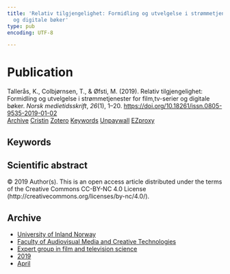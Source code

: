 ```yaml
---
title: 'Relativ tilgjengelighet: Formidling og utvelgelse i strømmetjenester for film,tv-serier
  og digitale bøker'
type: pub
encoding: UTF-8

---
```

<h1>Publication</h1>
<article id="csl-bib-container-MA22HNY2" class="csl-bib-container">
  <div class="csl-bib-body"> <div class="csl-entry">Tallerås, K., Colbjørnsen, T., &#38; Øfsti, M. (2019). Relativ tilgjengelighet: Formidling og utvelgelse i strømmetjenester for film,tv-serier og digitale bøker. <i>Norsk medietidsskrift</i>, <i>26</i>(1), 1–20. <a href="https://doi.org/10.18261/issn.0805-9535-2019-01-02">https://doi.org/10.18261/issn.0805-9535-2019-01-02</a></div> </div>
  <div class="csl-bib-buttons">
    <a href="#taxonomy-article-MA22HNY2" alt="archive" class="csl-bib-button">Archive</a>
    <a href="https://app.cristin.no/results/show.jsf?id=1690817" alt="Cristin" class="csl-bib-button">Cristin</a>
    <a href="http://zotero.org/groups/5881554/items/MA22HNY2" alt="Zotero" class="csl-bib-button">Zotero</a>
    <a href="#keywords-article-MA22HNY2" alt="keywords" class="csl-bib-button">Keywords</a>
    <a href="https://www.idunn.no/file/pdf/67115261/relativ_tilgjengelighet.pdf" alt="Unpaywall" class="csl-bib-button">Unpaywall</a>
    <a href="https://www.idunn.no/file/pdf/67115261/relativ_tilgjengelighet.pdf" alt="EZproxy" class="csl-bib-button">EZproxy</a>
  </div>
  <div id="csl-bib-meta-container-MA22HNY2"></div>
</article>
<div id="csl-bib-meta-MA22HNY2" class="csl-bib-meta">
  <article id="keywords-article-MA22HNY2" class="keywords-article">
    <h1>Keywords</h1>
    
  </article>
  <article id="abstract-article-MA22HNY2" class="abstract-article">
    <h1>Scientific abstract</h1>
    © 2019 Author(s). This is an open access article distributed under the terms of the Creative Commons CC-BY-NC 4.0 License (http://creativecommons.org/licenses/by-nc/4.0/).
  </article>
  <article id="taxonomy-article-MA22HNY2" class="taxonomy-article">
    <h1>Archive</h1>
    <ul>
      <li><a href="{{< params subfolder >}}en/archive/?key=3DCRN523">University of Inland Norway</a></li>
      <li><a href="{{< params subfolder >}}en/archive/?key=8XUDF4FD">Faculty of Audiovisual Media and Creative Technologies</a></li>
      <li><a href="{{< params subfolder >}}en/archive/?key=GP9PM6PG">Expert group in film and television science</a></li>
      <li><a href="{{< params subfolder >}}en/archive/?key=X2NM7B5Q">2019</a></li>
      <li><a href="{{< params subfolder >}}en/archive/?key=3HL6895E">April</a></li>
    </ul>
  </article>
</div>
